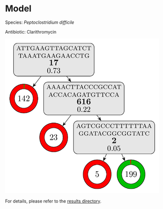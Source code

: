 
# Model

Species: *Peptoclostridium difficile*

Antibiotic: Clarithromycin

<img src="./model.png" width=500 height=500 />

For details, please refer to the [results directory](../../../../../results/cart_b/peptoclostridium%20difficile/clarithromycin/repeat_6/).

